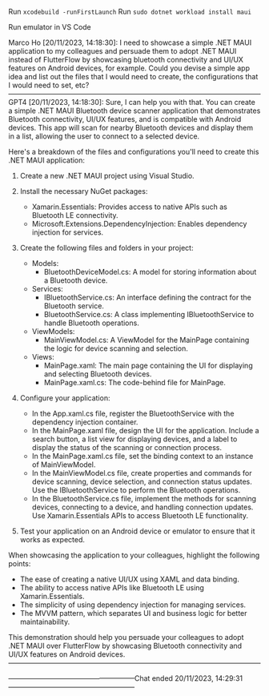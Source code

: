 Run ```xcodebuild -runFirstLaunch```
Run ```sudo dotnet workload install maui```

Run emulator in VS Code

Marco Ho [20/11/2023, 14:18:30]:
I need to showcase a simple .NET MAUI application to my colleagues and persuade them to adopt .NET MAUI instead of FlutterFlow by showcasing bluetooth connectivity and UI/UX features on Android devices, for example. Could you devise a simple app idea and list out the files that I would need to create, the configurations that I would need to set, etc?
————————————————————————————————————
GPT4 [20/11/2023, 14:18:30]:
Sure, I can help you with that. You can create a simple .NET MAUI Bluetooth device scanner application that demonstrates Bluetooth connectivity, UI/UX features, and is compatible with Android devices. This app will scan for nearby Bluetooth devices and display them in a list, allowing the user to connect to a selected device.

Here's a breakdown of the files and configurations you'll need to create this .NET MAUI application:

1. Create a new .NET MAUI project using Visual Studio.

2. Install the necessary NuGet packages:
   - Xamarin.Essentials: Provides access to native APIs such as Bluetooth LE connectivity.
   - Microsoft.Extensions.DependencyInjection: Enables dependency injection for services.

3. Create the following files and folders in your project:

   - Models:
     - BluetoothDeviceModel.cs: A model for storing information about a Bluetooth device.
   - Services:
     - IBluetoothService.cs: An interface defining the contract for the Bluetooth service.
     - BluetoothService.cs: A class implementing IBluetoothService to handle Bluetooth operations.
   - ViewModels:
     - MainViewModel.cs: A ViewModel for the MainPage containing the logic for device scanning and selection.
   - Views:
     - MainPage.xaml: The main page containing the UI for displaying and selecting Bluetooth devices.
     - MainPage.xaml.cs: The code-behind file for MainPage.

4. Configure your application:

   - In the App.xaml.cs file, register the BluetoothService with the dependency injection container.
   - In the MainPage.xaml file, design the UI for the application. Include a search button, a list view for displaying devices, and a label to display the status of the scanning or connection process.
   - In the MainPage.xaml.cs file, set the binding context to an instance of MainViewModel.
   - In the MainViewModel.cs file, create properties and commands for device scanning, device selection, and connection status updates. Use the IBluetoothService to perform the Bluetooth operations.
   - In the BluetoothService.cs file, implement the methods for scanning devices, connecting to a device, and handling connection updates. Use Xamarin.Essentials APIs to access Bluetooth LE functionality.

5. Test your application on an Android device or emulator to ensure that it works as expected.

When showcasing the application to your colleagues, highlight the following points:

   - The ease of creating a native UI/UX using XAML and data binding.
   - The ability to access native APIs like Bluetooth LE using Xamarin.Essentials.
   - The simplicity of using dependency injection for managing services.
   - The MVVM pattern, which separates UI and business logic for better maintainability.

This demonstration should help you persuade your colleagues to adopt .NET MAUI over FlutterFlow by showcasing Bluetooth connectivity and UI/UX features on Android devices.
————————————————————————————————————

——————————————————Chat ended  20/11/2023, 14:29:31——————————————————
